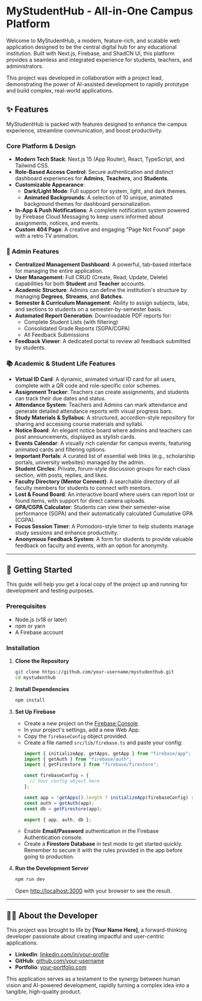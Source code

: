 # MyStudentHub - All-in-One Campus Platform

Welcome to MyStudentHub, a modern, feature-rich, and scalable web application designed to be the central digital hub for any educational institution. Built with Next.js, Firebase, and ShadCN UI, this platform provides a seamless and integrated experience for students, teachers, and administrators.

This project was developed in collaboration with a project lead, demonstrating the power of AI-assisted development to rapidly prototype and build complex, real-world applications.

## ✨ Features

MyStudentHub is packed with features designed to enhance the campus experience, streamline communication, and boost productivity.

### Core Platform & Design
- **Modern Tech Stack**: Next.js 15 (App Router), React, TypeScript, and Tailwind CSS.
- **Role-Based Access Control**: Secure authentication and distinct dashboard experiences for **Admins**, **Teachers**, and **Students**.
- **Customizable Appearance**:
    - **Dark/Light Mode**: Full support for system, light, and dark themes.
    - **Animated Backgrounds**: A selection of 10 unique, animated background themes for dashboard personalization.
- **In-App & Push Notifications**: A complete notification system powered by Firebase Cloud Messaging to keep users informed about assignments, notices, and events.
- **Custom 404 Page**: A creative and engaging "Page Not Found" page with a retro TV animation.

### 👤 Admin Features
- **Centralized Management Dashboard**: A powerful, tab-based interface for managing the entire application.
- **User Management**: Full CRUD (Create, Read, Update, Delete) capabilities for both **Student** and **Teacher** accounts.
- **Academic Structure**: Admins can define the institution's structure by managing **Degrees**, **Streams**, and **Batches**.
- **Semester & Curriculum Management**: Ability to assign subjects, labs, and sections to students on a semester-by-semester basis.
- **Automated Report Generation**: Downloadable PDF reports for:
    - Complete Student Lists (with filtering)
    - Consolidated Grade Reports (SGPA/CGPA)
    - All Feedback Submissions
- **Feedback Viewer**: A dedicated portal to review all feedback submitted by students.

### 📚 Academic & Student Life Features
- **Virtual ID Card**: A dynamic, animated virtual ID card for all users, complete with a QR code and role-specific color schemes.
- **Assignment Tracker**: Teachers can create assignments, and students can track their due dates and status.
- **Attendance System**: Teachers and Admins can mark attendance and generate detailed attendance reports with visual progress bars.
- **Study Materials & Syllabus**: A structured, accordion-style repository for sharing and accessing course materials and syllabi.
- **Notice Board**: An elegant notice board where admins and teachers can post announcements, displayed as stylish cards.
- **Events Calendar**: A visually rich calendar for campus events, featuring animated cards and filtering options.
- **Important Portals**: A curated list of essential web links (e.g., scholarship portals, university websites) managed by the admin.
- **Student Circles**: Private, forum-style discussion groups for each class section, with posts, replies, and likes.
- **Faculty Directory (Mentor Connect)**: A searchable directory of all faculty members for students to connect with mentors.
- **Lost & Found Board**: An interactive board where users can report lost or found items, with support for direct camera uploads.
- **GPA/CGPA Calculator**: Students can view their semester-wise performance (SGPA) and their automatically calculated Cumulative GPA (CGPA).
- **Focus Session Timer**: A Pomodoro-style timer to help students manage study sessions and enhance productivity.
- **Anonymous Feedback System**: A form for students to provide valuable feedback on faculty and events, with an option for anonymity.

---

## 🚀 Getting Started

This guide will help you get a local copy of the project up and running for development and testing purposes.

### Prerequisites
- Node.js (v18 or later)
- npm or yarn
- A Firebase account

### Installation

1. **Clone the Repository**
   ```sh
   git clone https://github.com/your-username/mystudenthub.git
   cd mystudenthub
   ```

2. **Install Dependencies**
   ```sh
   npm install
   ```

3. **Set Up Firebase**
   - Create a new project on the [Firebase Console](https://console.firebase.google.com/).
   - In your project's settings, add a new Web App.
   - Copy the `firebaseConfig` object provided.
   - Create a file named `src/lib/firebase.ts` and paste your config:
     ```typescript
     import { initializeApp, getApps, getApp } from "firebase/app";
     import { getAuth } from "firebase/auth";
     import { getFirestore } from "firebase/firestore";

     const firebaseConfig = {
       // Your config object here
     };

     const app = !getApps().length ? initializeApp(firebaseConfig) : getApp();
     const auth = getAuth(app);
     const db = getFirestore(app);

     export { app, auth, db };
     ```
   - Enable **Email/Password** authentication in the Firebase Authentication console.
   - Create a **Firestore Database** in test mode to get started quickly. Remember to secure it with the rules provided in the app before going to production.

4. **Run the Development Server**
   ```sh
   npm run dev
   ```
   Open [http://localhost:3000](http://localhost:3000) with your browser to see the result.

---

## 👨‍💻 About the Developer

This project was brought to life by **[Your Name Here]**, a forward-thinking developer passionate about creating impactful and user-centric applications.

- **LinkedIn**: [linkedin.com/in/your-profile](https://linkedin.com/in/your-profile)
- **GitHub**: [github.com/your-username](https://github.com/your-username)
- **Portfolio**: [your-portfolio.com](https://your-portfolio.com)

This application serves as a testament to the synergy between human vision and AI-powered development, rapidly turning a complex idea into a tangible, high-quality product.
